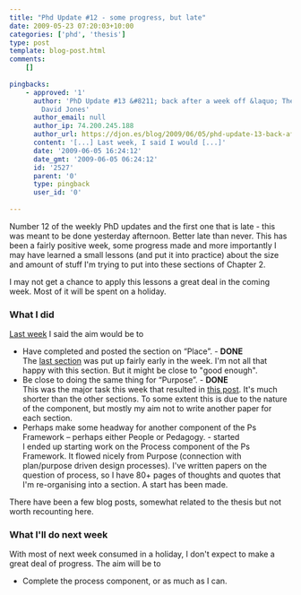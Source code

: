 ```yaml
---
title: "Phd Update #12 - some progress, but late"
date: 2009-05-23 07:20:03+10:00
categories: ['phd', 'thesis']
type: post
template: blog-post.html
comments:
    []
    
pingbacks:
    - approved: '1'
      author: 'PhD Update #13 &#8211; back after a week off &laquo; The Weblog of (a)
        David Jones'
      author_email: null
      author_ip: 74.200.245.188
      author_url: https://djon.es/blog/2009/06/05/phd-update-13-back-after-a-week-off/
      content: '[...] Last week, I said I would [...]'
      date: '2009-06-05 16:24:12'
      date_gmt: '2009-06-05 06:24:12'
      id: '2527'
      parent: '0'
      type: pingback
      user_id: '0'
    
---
```

Number 12 of the weekly PhD updates and the first one that is late - this was meant to be done yesterday afternoon. Better late than never. This has been a fairly positive week, some progress made and more importantly I may have learned a small lessons (and put it into practice) about the size and amount of stuff I'm trying to put into these sections of Chapter 2.

I may not get a chance to apply this lessons a great deal in the coming week. Most of it will be spent on a holiday.

### What I did

[Last week](/blog2/2009/05/15/phd-update-11-very-short-week/) I said the aim would be to

- Have completed and posted the section on “Place”. - **DONE**  
    The [last section](/blog2/2009/05/17/lessons-from-place/) was put up fairly early in the week. I'm not all that happy with this section. But it might be close to "good enough".
- Be close to doing the same thing for “Purpose”. - **DONE**  
    This was the major task this week that resulted in [this post](/blog2/2009/05/20/purpose-a-component-of-the-ps-framework/). It's much shorter than the other sections. To some extent this is due to the nature of the component, but mostly my aim not to write another paper for each section.
- Perhaps make some headway for another component of the Ps Framework – perhaps either People or Pedagogy. - started  
    I ended up starting work on the Process component of the Ps Framework. It flowed nicely from Purpose (connection with plan/purpose driven design processes). I've written papers on the question of process, so I have 80+ pages of thoughts and quotes that I'm re-organising into a section. A start has been made.

There have been a few blog posts, somewhat related to the thesis but not worth recounting here.

### What I'll do next week

With most of next week consumed in a holiday, I don't expect to make a great deal of progress. The aim will be to

- Complete the process component, or as much as I can.